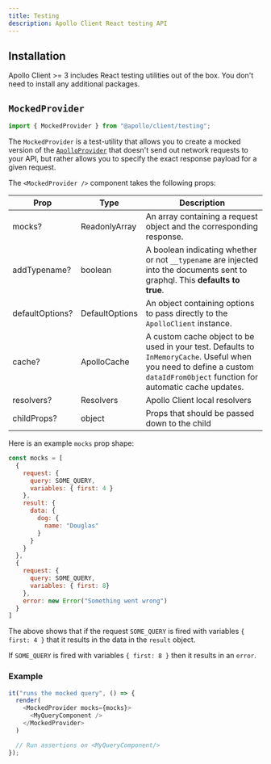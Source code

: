 ```yaml
---
title: Testing
description: Apollo Client React testing API
---
```


## Installation

Apollo Client >= 3 includes React testing utilities out of the box. You don't need to install any additional packages.

## `MockedProvider`

```js
import { MockedProvider } from "@apollo/client/testing";
```

The `MockedProvider` is a test-utility that allows you to create a mocked version of the [`ApolloProvider`](./hooks/#the-apolloprovider-component) that doesn't send out network requests to your API, but rather allows you to specify the exact response payload for a given request.

The `<MockedProvider />` component takes the following props:

| Prop | Type | Description |
| - | - | - |
| mocks? | ReadonlyArray<MockedResponse> | An array containing a request object and the corresponding response. |
| addTypename? | boolean | A boolean indicating whether or not `__typename` are injected into the documents sent to graphql. This **defaults to true**. |
| defaultOptions? | DefaultOptions | An object containing options to pass directly to the `ApolloClient` instance. |
| cache? | ApolloCache<TSerializedCache> | A custom cache object to be used in your test. Defaults to `InMemoryCache`. Useful when you need to define a custom `dataIdFromObject` function for automatic cache updates. |
| resolvers? | Resolvers | Apollo Client local resolvers |
| childProps? | object | Props that should be passed down to the child |

Here is an example `mocks` prop shape:

```js
const mocks = [
  {
    request: {
      query: SOME_QUERY,
      variables: { first: 4 }
    },
    result: {
      data: {
        dog: {
          name: "Douglas"
        }
      }
    }
  },
  {
    request: {
      query: SOME_QUERY,
      variables: { first: 8}
    },
    error: new Error("Something went wrong")
  }
]
```

The above shows that if the request `SOME_QUERY` is fired with variables `{ first: 4 }` that it results in the data in the `result` object.

If `SOME_QUERY` is fired with variables `{ first: 8 }` then it results in an `error`.

### Example

```js
it("runs the mocked query", () => {
  render(
    <MockedProvider mocks={mocks}>
      <MyQueryComponent />
    </MockedProvider>
  )

  // Run assertions on <MyQueryComponent/>
});
```
